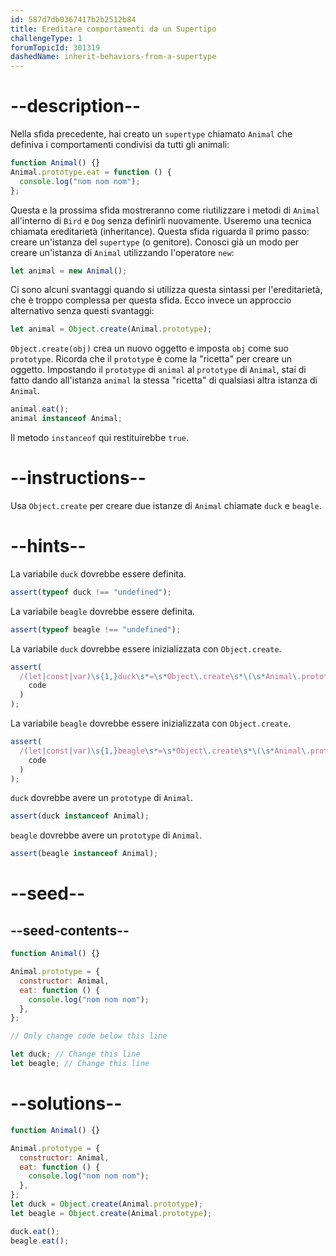 ```yaml
---
id: 587d7db0367417b2b2512b84
title: Ereditare comportamenti da un Supertipo
challengeType: 1
forumTopicId: 301319
dashedName: inherit-behaviors-from-a-supertype
---
```


# --description--

Nella sfida precedente, hai creato un `supertype` chiamato `Animal` che definiva i comportamenti condivisi da tutti gli animali:

```js
function Animal() {}
Animal.prototype.eat = function () {
  console.log("nom nom nom");
};
```

Questa e la prossima sfida mostreranno come riutilizzare i metodi di `Animal` all'interno di `Bird` e `Dog` senza definirli nuovamente. Useremo una tecnica chiamata ereditarietà (inheritance). Questa sfida riguarda il primo passo: creare un'istanza del `supertype` (o genitore). Conosci già un modo per creare un'istanza di `Animal` utilizzando l'operatore `new`:

```js
let animal = new Animal();
```

Ci sono alcuni svantaggi quando si utilizza questa sintassi per l'ereditarietà, che è troppo complessa per questa sfida. Ecco invece un approccio alternativo senza questi svantaggi:

```js
let animal = Object.create(Animal.prototype);
```

`Object.create(obj)` crea un nuovo oggetto e imposta `obj` come suo `prototype`. Ricorda che il `prototype` è come la "ricetta" per creare un oggetto. Impostando il `prototype` di `animal` al `prototype` di `Animal`, stai di fatto dando all'istanza `animal` la stessa "ricetta" di qualsiasi altra istanza di `Animal`.

```js
animal.eat();
animal instanceof Animal;
```

Il metodo `instanceof` qui restituirebbe `true`.

# --instructions--

Usa `Object.create` per creare due istanze di `Animal` chiamate `duck` e `beagle`.

# --hints--

La variabile `duck` dovrebbe essere definita.

```js
assert(typeof duck !== "undefined");
```

La variabile `beagle` dovrebbe essere definita.

```js
assert(typeof beagle !== "undefined");
```

La variabile `duck` dovrebbe essere inizializzata con `Object.create`.

```js
assert(
  /(let|const|var)\s{1,}duck\s*=\s*Object\.create\s*\(\s*Animal\.prototype\s*\)\s*/.test(
    code
  )
);
```

La variabile `beagle` dovrebbe essere inizializzata con `Object.create`.

```js
assert(
  /(let|const|var)\s{1,}beagle\s*=\s*Object\.create\s*\(\s*Animal\.prototype\s*\)\s*/.test(
    code
  )
);
```

`duck` dovrebbe avere un `prototype` di `Animal`.

```js
assert(duck instanceof Animal);
```

`beagle` dovrebbe avere un `prototype` di `Animal`.

```js
assert(beagle instanceof Animal);
```

# --seed--

## --seed-contents--

```js
function Animal() {}

Animal.prototype = {
  constructor: Animal,
  eat: function () {
    console.log("nom nom nom");
  },
};

// Only change code below this line

let duck; // Change this line
let beagle; // Change this line
```

# --solutions--

```js
function Animal() {}

Animal.prototype = {
  constructor: Animal,
  eat: function () {
    console.log("nom nom nom");
  },
};
let duck = Object.create(Animal.prototype);
let beagle = Object.create(Animal.prototype);

duck.eat();
beagle.eat();
```
